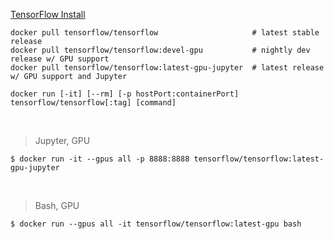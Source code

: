 [TensorFlow Install](https://www.tensorflow.org/install/docker)

```
docker pull tensorflow/tensorflow                     # latest stable release
docker pull tensorflow/tensorflow:devel-gpu           # nightly dev release w/ GPU support
docker pull tensorflow/tensorflow:latest-gpu-jupyter  # latest release w/ GPU support and Jupyter
```

``` 
docker run [-it] [--rm] [-p hostPort:containerPort] tensorflow/tensorflow[:tag] [command]
```
<br>

> Jupyter, GPU

```
$ docker run -it --gpus all -p 8888:8888 tensorflow/tensorflow:latest-gpu-jupyter
```
<br>

> Bash, GPU
```
$ docker run --gpus all -it tensorflow/tensorflow:latest-gpu bash
```
